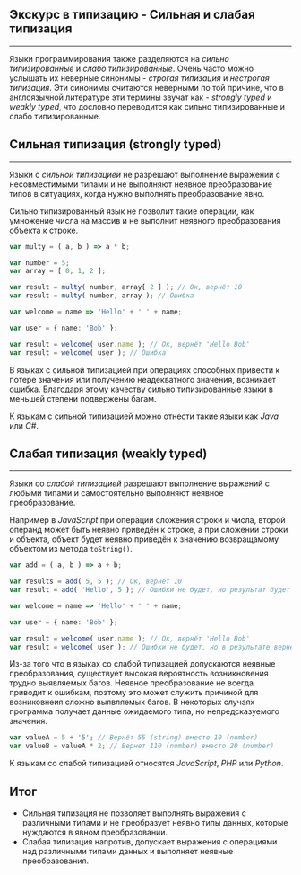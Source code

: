 ## Экскурс в типизацию - Сильная и слабая типизация
________________

Языки программирования также разделяются на *сильно типизированные* и *слабо типизированные*. Очень часто можно услышать их неверные синонимы - *строгая типизация* и *нестрогая типизация*. Эти синонимы считаются неверными по той причине, что в англоязычной литературе эти термины звучат как - *strongly typed* и *weakly typed*, что дословно переводится как сильно типизированные и слабо типизированные. 


## Сильная типизация (strongly typed)
________________

Языки с *сильной типизацией* не разрешают выполнение выражений с несовместимыми типами и не выполняют неявное преобразование типов в ситуациях, когда нужно выполнять преобразование явно.

Сильно типизированный язык не позволит такие операции, как умножение числа на массив и не выполнит неявного преобразования объекта к строке.

~~~~~typescript
var multy = ( a, b ) => a * b;

var number = 5;
var array = [ 0, 1, 2 ];

var result = multy( number, array[ 2 ] ); // Ок, вернёт 10
var result = multy( number, array ); // Ошибка

var welcome = name => 'Hello' + ' ' + name;

var user = { name: 'Bob' };

var result = welcome( user.name ); // Ок, вернёт 'Hello Bob'
var result = welcome( user ); // Ошибка
~~~~~

В языках с сильной типизацией при операциях способных привести к потере значения или получению неадекватного значения, возникает ошибка. Благодаря этому качеству сильно типизированные языки в меньшей степени подвержены багам.

К языкам с сильной типизацией можно отнести такие языки как *Java* или *C#*.


## Слабая типизация (weakly typed)
________________

Языки со *слабой типизацией* разрешают выполнение выражений с любыми типами и самостоятельно выполняют неявное преобразование.

Например в *JavaScript* при операции сложения строки и числа, второй операнд может быть неявно приведён к строке, а при сложении строки и объекта, объект будет неявно приведён к значению возвращамому объектом из метода `toString()`.

~~~~~typescript
var add = ( a, b ) => a + b;

var results = add( 5, 5 ); // Ок, вернёт 10
var result = add( 'Hello', 5 ); // Ошибки не будет, но результат будет Hello5

var welcome = name => 'Hello' + ' ' + name;

var user = { name: 'Bob' };

var result = welcome( user.name ); // Ок, вернёт 'Hello Bob'
var result = welcome( user ); // Ошибки не будет, но в результате вернёт 'Hello [object Object]'
~~~~~

Из-за того что в языках со слабой типизацией допускаются неявные преобразования, существует высокая вероятность возникновения трудно выявляемых багов. Неявное преобразование не всегда приводит к ошибкам, поэтому это может служить причиной для возниковнеия сложно выявляемых багов. В некоторых случаях программа получает данные ожидаемого типа, но непредсказуемого значения.

~~~~~typescript
var valueA = 5 + '5'; // Вернёт 55 (string) вместо 10 (number)
var valueB = valueA * 2; // Вернет 110 (number) вместо 20 (number)
~~~~~

К языкам со слабой типизацией относятся *JavaScript*, *PHP* или *Python*.


## Итог

- Сильная типизация не позволяет выполнять выражения с различными типами и не преобразует неявно типы данных, которые нуждаются в явном преобразовании.
- Слабая типизация напротив, допускает выражения с операциями над различными типами данных и выполняет неявные преобразования.
